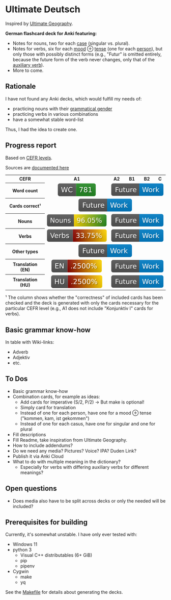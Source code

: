 # Ultimate Deutsch

Inspired by [Ultimate Geography](https://github.com/anki-geo/ultimate-geography/).

**German flashcard deck for Anki featuring:**

- Notes for nouns, two for each [case](https://en.wikipedia.org/wiki/Grammatical_case) (singular vs. plural).
- Notes for verbs, six for each [mood](https://en.wikipedia.org/wiki/Grammatical_mood) ⊕ [tense](https://en.wikipedia.org/wiki/Grammatical_tense) (one for each [person](https://en.wikipedia.org/wiki/Grammatical_person)),
  but only those with possibly distinct forms (e.g., "Futur" is omitted entirely, because the future form of the verb never changes,
  only that of the [auxiliary verb](https://en.wikipedia.org/wiki/Auxiliary_verb)).
- More to come.

## Rationale

I have not found any Anki decks, which would fulfill my needs of:

- practicing nouns with their [grammatical gender](https://en.wikipedia.org/wiki/Grammatical_gender)
- practicing verbs in various combinations
- have a somewhat stable word-list

Thus, I had the idea to create one.

## Progress report

Based on [CEFR levels](https://coe.int/en/web/common-european-framework-reference-languages/level-descriptions).

Sources are [documented here](./sources/word-lists.md)

<table style="text-align:center;">
  <tr>
    <th>CEFR</th>
    <th>A1</th>
    <th>A2</th>
    <th>B1</th>
    <th>B2</th>
    <th>C</th>
  </tr>
  <tr>
    <th>Word count</th>
    <td><a href="sources/word-lists/a1/addendum.md"><img  alt="Word list A1" src="https://raw.githubusercontent.com/AFulgens/ultimate-deutsch/badges/badges/a1/word-count.svg"/></a></td>
    <td colspan="4"><a href="#to-dos"><img alt="Future work" src="https://raw.githubusercontent.com/AFulgens/ultimate-deutsch/badges/badges/Future-Work-blue.svg"/></a></td>
  </tr>
  <tr>
    <th>Cards correct¹</th>
    <td colspan="5"><a href="#to-dos"><img alt="Future work" src="https://raw.githubusercontent.com/AFulgens/ultimate-deutsch/badges/badges/Future-Work-blue.svg"/></a></td>
  </tr>
  <tr>
    <th>Nouns</th>
    <td><img alt="Noun progress A1" src="https://raw.githubusercontent.com/AFulgens/ultimate-deutsch/badges/badges/a1/noun-progress.svg"/></td>
    <td colspan="4"><a href="#to-dos"><img alt="Future work" src="https://raw.githubusercontent.com/AFulgens/ultimate-deutsch/badges/badges/Future-Work-blue.svg"/></a></td>
  </tr>
  <tr>
    <th>Verbs</th>
    <td><img alt="Verb progress A1" src="https://raw.githubusercontent.com/AFulgens/ultimate-deutsch/badges/badges/a1/verb-progress.svg"/></td>
    <td colspan="4"><a href="#to-dos"><img alt="Future work" src="https://raw.githubusercontent.com/AFulgens/ultimate-deutsch/badges/badges/Future-Work-blue.svg"/></a></td>
  </tr>
  <tr>
    <th>Other types</th>
    <td colspan="5"><a href="#to-dos"><img alt="Future work" src="https://raw.githubusercontent.com/AFulgens/ultimate-deutsch/badges/badges/Future-Work-blue.svg"/></a></td>
  </tr>
  <tr>
    <th>Translation (EN)</th>
    <td><img alt="English translation progress A1" src="https://raw.githubusercontent.com/AFulgens/ultimate-deutsch/badges/badges/a1/translation-en-progress.svg"/></td>
    <td colspan="4"><a href="#to-dos"><img alt="Future work" src="https://raw.githubusercontent.com/AFulgens/ultimate-deutsch/badges/badges/Future-Work-blue.svg"/></a></td>
  </tr>
  <tr>
    <th>Translation (HU)</th>
    <td><img alt="Hungarian translation progress A1" src="https://raw.githubusercontent.com/AFulgens/ultimate-deutsch/badges/badges/a1/translation-hu-progress.svg"/></td>
    <td colspan="4"><a href="#to-dos"><img alt="Future work" src="https://raw.githubusercontent.com/AFulgens/ultimate-deutsch/badges/badges/Future-Work-blue.svg"/></a></td>
  </tr>
</table>

¹ The column shows whether the "correctness" of included cards has been checked and the deck is generated with only the
cards necessary for the particular CEFR level (e.g., A1 does not include "Konjunktiv I" cards for verbs).

## Basic grammar know-how

In table with Wiki-links:

- Adverb
- Adjektiv
- etc.

## To Dos

- Basic grammar know-how
- Combination cards, for example as ideas:
  - Add cards for imperative (S/2, P/2) → But make is optional!
  - Simply card for translation
  - Instead of one for each person, have one for a mood ⊕ tense ("kommen, kam, ist gekommen")
  - Instead of one for each casus, have one for singular and one for plural
- Fill descriptions
- Fill Readme, take inspiration from Ultimate Geography.
- How to include addendums?
- Do we need any media? Pictures? Voice? IPA? Duden Link?
- Publish it via Anki Cloud
- What to do with multiple meaning in the dictionary?
  - Especially for verbs with differing auxiliary verbs for different meanings?

## Open questions

- Does media also have to be split across decks or only the needed will be included?

## Prerequisites for building

Currently, it's somewhat unstable. I have only ever tested with:

- Windows 11
- python 3
  - Visual C++ distributables (6+ GiB)
  - pip
  - pipenv
- Cygwin
  - make
  - yq

See the [Makefile](./Makefile) for details about generating the decks.

